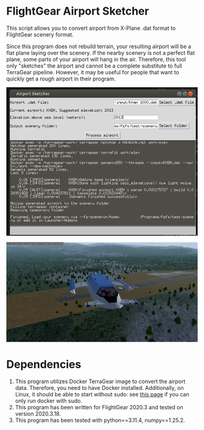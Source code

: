 # FlightGear Airport Sketcher

This script allows you to convert airport from X-Plane .dat format to FlightGear scenery format.

Since this program does not rebuild terrain, your resulting airport will be a flat plane laying over the scenery. If the nearby scenery is not a perfect flat plane, some parts of your airport will hang in the air. Therefore, this tool only "sketches" the airport and cannot be a complete substitute to full TerraGear pipeline. However, it may be useful for people that want to quickly get a rough airport in their program.

![](docs-images/2023-08-06_23-14.png)

![](docs-images/fgfs-20230806201655.png)

# Dependencies

1. This program utilizes Docker TerraGear image to convert the airport data. Therefore, you need to have Docker installed. Additionally, on Linux, it should be able to start without sudo: see [this page](https://docs.docker.com/engine/install/linux-postinstall/) if you can only run docker with sudo.
2. This program has been written for FlightGear 2020.3 and tested on version 2020.3.18.
3. This program has been tested with python==3.11.4, numpy==1.25.2.
